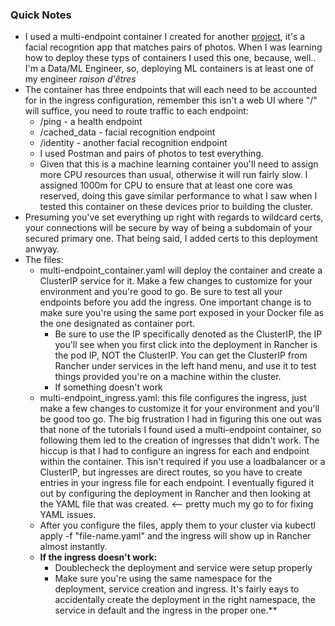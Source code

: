 ### Quick Notes

* I used a multi-endpoint container I created for another [project](https://github.com/MarkhamLee/Facial-Recognition-Facenet-Pytorch), it's a facial recogntion app that matches pairs of photos. When I was learning how to deploy these typs of containers I used this one, because, well.. I'm a Data/ML Engineer, so, deploying ML containers is at least one of my engineer *raison d'êtres*
* The container has three endpoints that will each need to be accounted for in the ingress configuration, remember this isn't a web UI where "/" will suffice, you need to route traffic to each endpoint: 
    * /ping - a health endpoint
    * /cached_data - facial recognition endpoint
    * /identity - another facial recognition endpoint 
    * I used Postman and pairs of photos to test everything. 
    * Given that this is a machine learning container you'll need to assign more CPU resources than usual, otherwise it will run fairly slow. I assigned 1000m for CPU to ensure that at least one core was reserved, doing this gave similar performance to what I saw when I tested this container on these devices prior to building the cluster. 
* Presuming you've set everything up right with regards to wildcard certs, your connections will be secure by way of being a subdomain of your secured primary one. That being said, I added certs to this deployment anwyay.
* The files:
    * multi-endpoint_container.yaml will deploy the container and create a ClusterIP service for it. Make a few changes to customize for your environment and you're good to go. Be sure to test all your endpoints before you add the ingress. One important change is to make sure you're using the same port exposed in your Docker file as the one designated as container port. 
        * Be sure to use the IP specifically denoted as the ClusterIP, the IP you'll see when you first click into the deployment in Rancher is the pod IP, NOT the ClusterIP. You can get the ClusterIP from Rancher under services in the left hand menu, and use it to test things provided you're on a machine within the cluster. 
        * If something doesn't work
    * multi-endpoint_ingress.yaml: this file configures the ingress, just make a few changes to customize it for your environment and you'll be good too go. The big frustration I had in figuring this one out was that none of the tutorials I found used a multi-endpoint container, so following them led to the creation of ingresses that didn't work. The hiccup is that I had to configure an ingress for each and endpoint within the container. This isn't required if you use a loadbalancer or a ClusterIP, but ingresses are direct routes, so you have to create entries in your ingress file for each endpoint. I eventually figured it out by configuring the deployment in Rancher and then looking at the YAML file that was created. <-- pretty much my go to for fixing YAML issues. 
    * After you configure the files, apply them to your cluster via kubectl apply -f "file-name.yaml" and the ingress will show up in Rancher almost instantly.
    * **If the ingress doesn't work:**
        * Doublecheck the deployment and service were setup properly 
        * Make sure you're using the same namespace for the deployment, service creation and ingress. It's fairly eays to accidentally create the deployment in the right namespace, the service in default and the ingress in the proper one.**